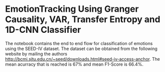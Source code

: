 # EmotionTracking Using Granger Causality, VAR, Transfer Entropy and 1D-CNN Classifier
The notebook contains the end to end flow for classification of emotions using the SEED-IV dataset. The dataset can be obtained from the following website by mailing the authors http://bcmi.sjtu.edu.cn/~seed/downloads.html#seed-iv-access-anchor. The mean acurracy that is reached is 67% and mean F1-Score is 66.4%.
